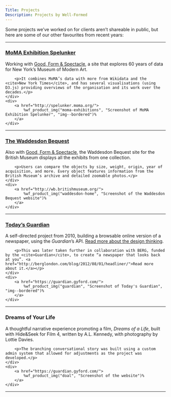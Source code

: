 ```yaml
---
Title: Projects
Description: Projects by Well-Formed
---
```


Some projects we’ve worked on for clients aren’t shareable in public, but here are some of our other favourites from recent years:

<hr>

<section class="grid grid--2-1">
    <div>
        <h3>
            <a href="http://spelunker.moma.org/">MoMA Exhibition Spelunker</a>
        </h3>
        <p>Working with <a href="http://goodformandspectacle.com">Good, Form & Spectacle</a>, a site that explores 60 years of data for New York’s Museum of Modern Art.</p>

        <p>It combines MoMA’s data with more from Wikidata and the <cite>New York Times</cite>, and has several visualisations (using D3.js) providing overviews of the organisation and its work over the decades.</p>
    </div>
    <div>
        <a href="http://spelunker.moma.org/">
            %wf_product_img("moma-exhibitions", "Screenshot of MoMA Exhibition Spelunker", "img--bordered")%
        </a>
    </div>
</section>

<hr>

<section class="grid grid--2-1">
    <div>
        <h3>
            <a href="http://wb.britishmuseum.org/">The Waddesdon Bequest</a>
        </h3>
        <p>Also with <a href="http://goodformandspectacle.com">Good, Form & Spectacle</a>, the Waddesdon Bequest site for the British Museum displays all the exhibits from one collection.</p>

        <p>Users can compare the objects by size, weight, origin, year of acquisition, and more. Every object features information from the British Museum’s archive and detailed zoomable photos.</p>
    </div>
    <div>
        <a href="http://wb.britishmuseum.org/">
            %wf_product_img("waddesdon-home", "Screenshot of the Waddesdon Bequest website")%
        </a>
    </div>
</section>

<hr>

<section class="grid grid--2-1">
    <div>
        <h3>
            <a href="https://guardian.gyford.com/">Today’s Guardian</a>
        </h3>
        <p>A self-directed project from 2010, building a browsable online version of a newspaper, using the <cite>Guardian</cite>’s API. <a href="https://www.gyford.com/phil/writing/2010/06/09/todays-guardian/">Read more about the design thinking</a>.</p>

        <p>This was later taken further in collaboration with BERG, funded by the <cite>Guardian</cite>, to create “a newspaper that looks back at you”. <a href="http://berglondon.com/blog/2012/08/01/headliner/">Read more about it.</a></p>
    </div>
    <div>
        <a href="https://guardian.gyford.com/">
            %wf_product_img("guardian", "Screenshot of Today's Guardian", "img--bordered")%
        </a>
    </div>
</section>

<hr>

<section class="grid grid--2-1">
    <div>
        <h3>
            Dreams of Your Life
        </h3>
        <p>A thoughtful narrative experience promoting a film, <cite>Dreams of a Life</cite>, built with Hide&Seek for Film 4, written by A.L. Kennedy, with photography by Lottie Davies.</p>

        <p>The branching conversational story was built using a custom admin system that allowed for adjustments as the project was developed.</p>
    </div>
    <div>
        <a href="https://guardian.gyford.com/">
            %wf_product_img("doal", "Screenshot of the website")%
        </a>
    </div>
</section>

<hr>
